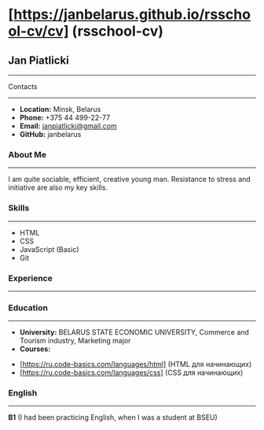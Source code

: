 # [https://janbelarus.github.io/rsschool-cv/cv] (rsschool-cv)
## Jan Piatlicki
*********
Contacts
*********
* **Location:** Minsk, Belarus
* **Phone:** +375 44 499-22-77
* **Email:** janpiatlicki@gmail.com
* **GitHub:** janbelarus
### About Me
*********
I am quite sociable, efficient, creative young man. 
Resistance to stress and initiative are also my key skills.
### Skills
*********
* HTML
* CSS
* JavaScript (Basic)
* Git
### Experience
*********
### Education
*********
* **University:** BELARUS STATE ECONOMIC UNIVERSITY, Commerce and Tourism industry, Marketing major
* **Courses:**
+ [https://ru.code-basics.com/languages/html] (HTML для начинающих)
+ [https://ru.code-basics.com/languages/css] (CSS для начинающих)
### English
*********
**B1** (I had been practicing English, when I was a student at BSEU)